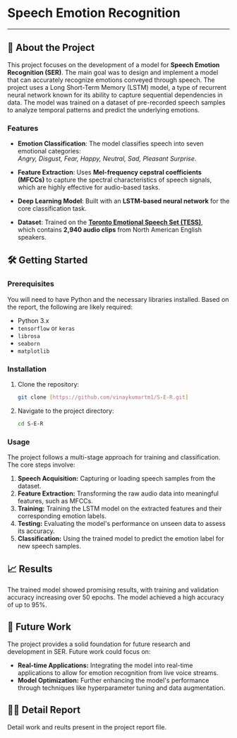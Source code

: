 # Speech Emotion Recognition
---

## 🚀 About the Project

This project focuses on the development of a model for **Speech Emotion Recognition (SER)**. The main goal was to design and implement a model that can accurately recognize emotions conveyed through speech. The project uses a Long Short-Term Memory (LSTM) model, a type of recurrent neural network known for its ability to capture sequential dependencies in data. The model was trained on a dataset of pre-recorded speech samples to analyze temporal patterns and predict the underlying emotions.

### Features
- **Emotion Classification**: The model classifies speech into seven emotional categories:  
  *Angry, Disgust, Fear, Happy, Neutral, Sad, Pleasant Surprise*.

- **Feature Extraction**: Uses **Mel-frequency cepstral coefficients (MFCCs)** to capture the spectral characteristics of speech signals, which are highly effective for audio-based tasks.

- **Deep Learning Model**: Built with an **LSTM-based neural network** for the core classification task.

- **Dataset**: Trained on the [**Toronto Emotional Speech Set (TESS)**](https://www.kaggle.com/datasets/ejlok1/toronto-emotional-speech-set-tess),  
  which contains **2,940 audio clips** from North American English speakers.

## 🛠️ Getting Started

### Prerequisites

You will need to have Python and the necessary libraries installed. Based on the report, the following are likely required:

* Python 3.x
* `tensorflow` or `keras`
* `librosa`
* `seaborn`
* `matplotlib`

### Installation

1.  Clone the repository:
    ```bash
    git clone [https://github.com/vinaykumartm1/S-E-R.git]
    ```
2.  Navigate to the project directory:
    ```bash
    cd S-E-R
    ```

### Usage

The project follows a multi-stage approach for training and classification. The core steps involve:

1.  **Speech Acquisition:** Capturing or loading speech samples from the dataset.
2.  **Feature Extraction:** Transforming the raw audio data into meaningful features, such as MFCCs.
3.  **Training:** Training the LSTM model on the extracted features and their corresponding emotion labels.
4.  **Testing:** Evaluating the model's performance on unseen data to assess its accuracy.
5.  **Classification:** Using the trained model to predict the emotion label for new speech samples.

## 📈 Results

The trained model showed promising results, with training and validation accuracy increasing over 50 epochs. The model achieved a high accuracy of up to 95%.

## 🔮 Future Work

The project provides a solid foundation for future research and development in SER. Future work could focus on:

- **Real-time Applications:** Integrating the model into real-time applications to allow for emotion recognition from live voice streams.
- **Model Optimization:** Further enhancing the model's performance through techniques like hyperparameter tuning and data augmentation.

## 👨‍💻 Detail Report 
Detail work and reults present in the project report file.
